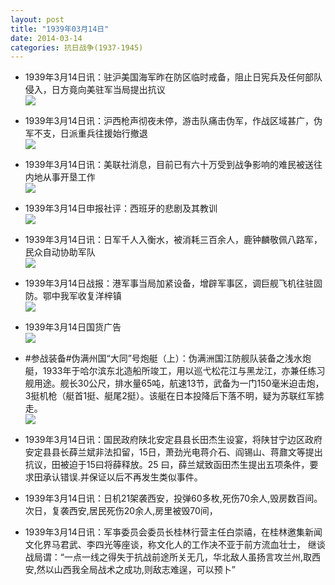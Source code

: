 ```yaml
---
layout: post
title: "1939年03月14日"
date: 2014-03-14
categories: 抗日战争(1937-1945)
---
```


<meta name="referrer" content="no-referrer" />

- 1939年3月14日讯：驻沪美国海军昨在防区临时戒备，阻止日宪兵及任何部队侵入，日方竟向美驻军当局提出抗议 <br/><img src="https://ww2.sinaimg.cn/large/aca367d8jw1eefoe9lbdkj20920bc0up.jpg" />

- 1939年3月14日讯：沪西枪声彻夜未停，游击队痛击伪军，作战区域甚广，伪军不支，日派重兵往援始行撤退 <br/><img src="https://ww2.sinaimg.cn/large/aca367d8jw1eefmo9p5k4j208m0h70vl.jpg" />

- 1939年3月14日讯：美联社消息，目前已有六十万受到战争影响的难民被送往内地从事开垦工作 <br/><img src="https://ww1.sinaimg.cn/large/aca367d8jw1eefkxv1nyqj20fn05v761.jpg" />

- 1939年3月14日申报社评：西班牙的悲剧及其教训 <br/><img src="https://ww4.sinaimg.cn/large/aca367d8jw1eefj81igefj20xp0sq1ie.jpg" />

- 1939年3月14日讯：日军千人入衡水，被消耗三百余人，鹿钟麟敬佩八路军，民众自动协助军队 <br/><img src="https://ww4.sinaimg.cn/large/aca367d8jw1eefajpeaptj20ia0bjad3.jpg" />

- 1939年3月14日战报：港军事当局加紧设备，增辟军事区，调巨舰飞机往驻固防。鄂中我军收复洋梓镇 <br/><img src="https://ww2.sinaimg.cn/large/aca367d8jw1eef5cy4n4kj207f196tgc.jpg" />

- 1939年3月14日国货广告 <br/><img src="https://ww3.sinaimg.cn/large/aca367d8jw1eef3m1mmx2j20o50gnn4q.jpg" />

- #参战装备#伪满州国“大同”号炮艇（上）：伪满洲国江防舰队装备之浅水炮艇，1933年于哈尔滨东北造船所竣工，用以巡弋松花江与黑龙江，亦兼任练习舰用途。舰长30公尺，排水量65吨，航速13节，武备为一门150毫米迫击炮，3挺机枪（艇首1挺、艇尾2挺）。该艇在日本投降后下落不明，疑为苏联红军掳走。   <br/><img src="https://ww4.sinaimg.cn/large/aca367d8jw1eef1v55cajj207s06t3yq.jpg" />

- 1939年3月14日讯：国民政府陕北安定县县长田杰生设宴，将陕甘宁边区政府安定县县长薛兰斌非法扣留，15日，萧劲光电蒋介石、阎锡山、蒋鼐文等提出抗议，田被迫于15曰将薛释放。25 曰，薛兰斌致函田杰生提出五项条件，要求田承认错误.并保证以后不再发生类似事件。 

- 1939年3月14日讯：日机21架袭西安，投弹60多枚,死伤70余人,毁房数百间。次日，复袭西安,居民死伤20余人,房里被毁70间， 

- 1939年3月14日讯：军亊委员会委员长桂林行营主任白崇禧，在桂林邀集新闻文化界马君武、李四光等座谈，称文化人的工作决不亚于前方流血壮士， 继谈战局谓：“一点一线之得失于抗战前途所关无几，华北敌人虽扬言攻兰州,取西安,然以山西我全局战术之成功,则敌志难逞，可以预卜” 

